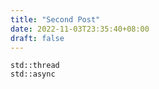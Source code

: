 ```yaml
---
title: "Second Post"
date: 2022-11-03T23:35:40+08:00
draft: false
---
```


```
std::thread
std::async
```
